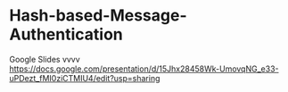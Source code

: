 # Hash-based-Message-Authentication


Google Slides vvvv
https://docs.google.com/presentation/d/15Jhx28458Wk-UmovqNG_e33-uPDezt_fMI0ziCTMIU4/edit?usp=sharing
